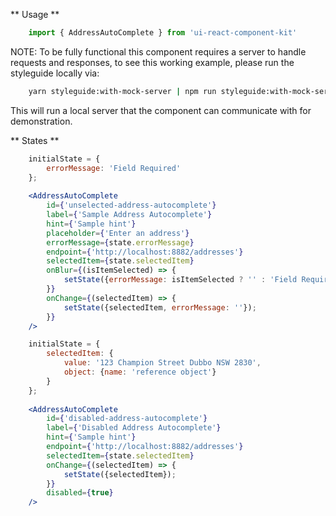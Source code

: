 ** Usage **

```javascript static
    import { AddressAutoComplete } from 'ui-react-component-kit'
```

NOTE: To be fully functional this component requires a server to handle requests and responses, to see this working example, please run the styleguide locally via:
```bash static
    yarn styleguide:with-mock-server | npm run styleguide:with-mock-server
``` 
This will run a local server that the component can communicate with for demonstration.

** States **

```jsx
    initialState = {
        errorMessage: 'Field Required'
    };
      
    <AddressAutoComplete
        id={'unselected-address-autocomplete'}
        label={'Sample Address Autocomplete'}
        hint={'Sample hint'}
        placeholder={'Enter an address'}
        errorMessage={state.errorMessage}
        endpoint={'http://localhost:8882/addresses'}
        selectedItem={state.selectedItem}
        onBlur={(isItemSelected) => {
            setState({errorMessage: isItemSelected ? '' : 'Field Required'});
        }}
        onChange={(selectedItem) => {
            setState({selectedItem, errorMessage: ''});
        }}
    />
```

```jsx
    initialState = {
        selectedItem: {
            value: '123 Champion Street Dubbo NSW 2830',
            object: {name: 'reference object'}
        }
    };
  
    <AddressAutoComplete
        id={'disabled-address-autocomplete'}
        label={'Disabled Address Autocomplete'}
        hint={'Sample hint'}
        endpoint={'http://localhost:8882/addresses'}
        selectedItem={state.selectedItem}
        onChange={(selectedItem) => {
            setState({selectedItem});
        }}
        disabled={true}
    />
```